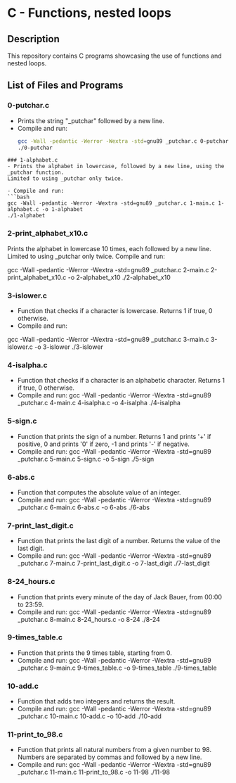 # C - Functions, nested loops

## Description

This repository contains C programs showcasing the use of functions and nested loops.

## List of Files and Programs

### 0-putchar.c
- Prints the string "_putchar" followed by a new line.
- Compile and run:
  ```bash
  gcc -Wall -pedantic -Werror -Wextra -std=gnu89 _putchar.c 0-putchar.c -o 0-putchar
  ./0-putchar
```
### 1-alphabet.c
- Prints the alphabet in lowercase, followed by a new line, using the _putchar function.
Limited to using _putchar only twice.

- Compile and run:
```bash
gcc -Wall -pedantic -Werror -Wextra -std=gnu89 _putchar.c 1-main.c 1-alphabet.c -o 1-alphabet
./1-alphabet
```
### 2-print_alphabet_x10.c
Prints the alphabet in lowercase 10 times, each followed by a new line.
Limited to using _putchar only twice.
Compile and run:

gcc -Wall -pedantic -Werror -Wextra -std=gnu89 _putchar.c 2-main.c 2-print_alphabet_x10.c -o 2-alphabet_x10
./2-alphabet_x10

### 3-islower.c
- Function that checks if a character is lowercase.
Returns 1 if true, 0 otherwise.
- Compile and run:

gcc -Wall -pedantic -Werror -Wextra -std=gnu89 _putchar.c 3-main.c 3-islower.c -o 3-islower
./3-islower

### 4-isalpha.c
- Function that checks if a character is an alphabetic character.
Returns 1 if true, 0 otherwise.
- Compile and run:
gcc -Wall -pedantic -Werror -Wextra -std=gnu89 _putchar.c 4-main.c 4-isalpha.c -o 4-isalpha
./4-isalpha

### 5-sign.c
- Function that prints the sign of a number.
Returns 1 and prints '+' if positive, 0 and prints '0' if zero, -1 and prints '-' if negative.
- Compile and run:
gcc -Wall -pedantic -Werror -Wextra -std=gnu89 _putchar.c 5-main.c 5-sign.c -o 5-sign
./5-sign

### 6-abs.c
- Function that computes the absolute value of an integer.
- Compile and run:
gcc -Wall -pedantic -Werror -Wextra -std=gnu89 _putchar.c 6-main.c 6-abs.c -o 6-abs
./6-abs

### 7-print_last_digit.c
- Function that prints the last digit of a number.
Returns the value of the last digit.
- Compile and run:
gcc -Wall -pedantic -Werror -Wextra -std=gnu89 _putchar.c 7-main.c 7-print_last_digit.c -o 7-last_digit
./7-last_digit

### 8-24_hours.c
- Function that prints every minute of the day of Jack Bauer, from 00:00 to 23:59.
- Compile and run:
gcc -Wall -pedantic -Werror -Wextra -std=gnu89 _putchar.c 8-main.c 8-24_hours.c -o 8-24
./8-24

### 9-times_table.c
- Function that prints the 9 times table, starting from 0.
- Compile and run:
gcc -Wall -pedantic -Werror -Wextra -std=gnu89 _putchar.c 9-main.c 9-times_table.c -o 9-times_table
./9-times_table

### 10-add.c
- Function that adds two integers and returns the result.
- Compile and run:
gcc -Wall -pedantic -Werror -Wextra -std=gnu89 _putchar.c 10-main.c 10-add.c -o 10-add
./10-add

### 11-print_to_98.c
- Function that prints all natural numbers from a given number to 98.
Numbers are separated by commas and followed by a new line.
- Compile and run:
gcc -Wall -pedantic -Werror -Wextra -std=gnu89 _putchar.c 11-main.c 11-print_to_98.c -o 11-98
./11-98
